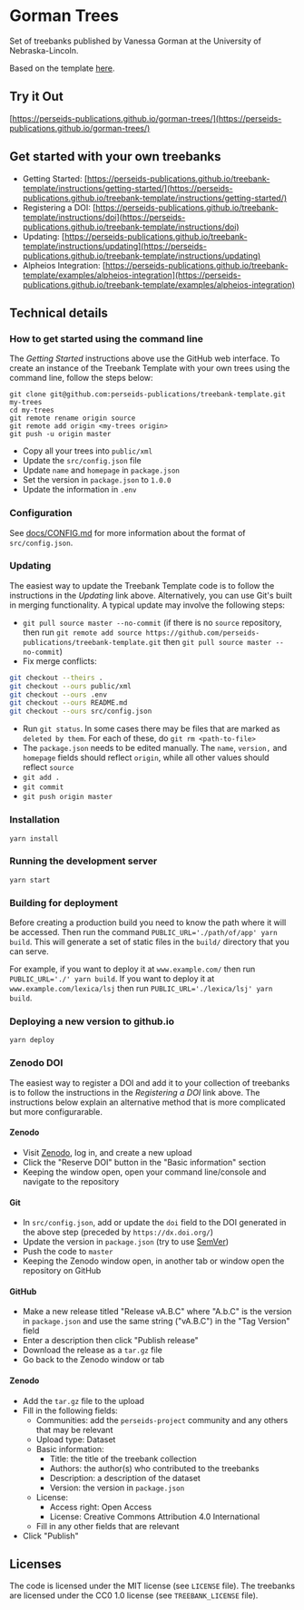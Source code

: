 # Gorman Trees

Set of treebanks published by Vanessa Gorman at the University of Nebraska-Lincoln.

Based on the template [here](https://github.com/perseids-publications/treebank-template).

## Try it Out

[https://perseids-publications.github.io/gorman-trees/](https://perseids-publications.github.io/gorman-trees/)

## Get started with your own treebanks

* Getting Started: [https://perseids-publications.github.io/treebank-template/instructions/getting-started/](https://perseids-publications.github.io/treebank-template/instructions/getting-started/)
* Registering a DOI: [https://perseids-publications.github.io/treebank-template/instructions/doi](https://perseids-publications.github.io/treebank-template/instructions/doi)
* Updating: [https://perseids-publications.github.io/treebank-template/instructions/updating](https://perseids-publications.github.io/treebank-template/instructions/updating)
* Alpheios Integration: [https://perseids-publications.github.io/treebank-template/examples/alpheios-integration](https://perseids-publications.github.io/treebank-template/examples/alpheios-integration)

## Technical details

### How to get started using the command line

The *Getting Started* instructions above use the GitHub web interface.
To create an instance of the Treebank Template with your own trees using the command line,
follow the steps below:

```
git clone git@github.com:perseids-publications/treebank-template.git my-trees
cd my-trees
git remote rename origin source
git remote add origin <my-trees origin>
git push -u origin master
```

* Copy all your trees into `public/xml`
* Update the `src/config.json` file
* Update `name` and `homepage` in `package.json`
* Set the version in `package.json` to `1.0.0`
* Update the information in `.env`

### Configuration

See [docs/CONFIG.md](docs/CONFIG.md) for more information about the format of `src/config.json`.

### Updating

The easiest way to update the Treebank Template code is to follow the instructions
in the *Updating* link above.
Alternatively, you can use Git's built in merging functionality.
A typical update may involve the following steps:

* `git pull source master --no-commit` (if there is no `source` repository, then run
  `git remote add source https://github.com/perseids-publications/treebank-template.git`
  then `git pull source master --no-commit`)
* Fix merge conflicts:
```bash
git checkout --theirs .
git checkout --ours public/xml
git checkout --ours .env
git checkout --ours README.md
git checkout --ours src/config.json
```
* Run `git status`. In some cases there may be files that are marked as `deleted by them`.
  For each of these, do `git rm <path-to-file>`
* The `package.json` needs to be edited manually. The `name`, `version,` and `homepage` fields should reflect
  `origin`, while all other values should reflect `source`
* `git add .`
* `git commit`
* `git push origin master`

### Installation

`yarn install`

### Running the development server

`yarn start`

### Building for deployment

Before creating a production build you need to know the path where it will be accessed.
Then run the command `PUBLIC_URL='./path/of/app' yarn build`.
This will generate a set of static files in the `build/` directory that you can serve.

For example, if you want to deploy it at `www.example.com/` then run `PUBLIC_URL='./' yarn build`.
If you want to deploy it at `www.example.com/lexica/lsj` then run
`PUBLIC_URL='./lexica/lsj' yarn build`.

### Deploying a new version to github.io

`yarn deploy`

### Zenodo DOI

The easiest way to register a DOI and add it to your collection of treebanks is to follow
the instructions in the *Registering a DOI* link above.
The instructions below explain an alternative method that is more complicated but more configurarable.

#### Zenodo

* Visit [Zenodo](https://zenodo.org/deposit/new), log in, and create a new upload
* Click the "Reserve DOI" button in the "Basic information" section
* Keeping the window open, open your command line/console and navigate to the repository

#### Git

* In `src/config.json`, add or update the `doi` field to the DOI generated in the above step (preceded by `https://dx.doi.org/`)
* Update the version in `package.json` (try to use [SemVer](https://semver.org/))
* Push the code to `master`
* Keeping the Zenodo window open, in another tab or window open the repository on GitHub

#### GitHub

* Make a new release titled "Release vA.B.C" where "A.b.C" is the version in `package.json` and use the same string ("vA.B.C") in the "Tag Version" field
* Enter a description then click "Publish release"
* Download the release as a `tar.gz` file
* Go back to the Zenodo window or tab

#### Zenodo

* Add the `tar.gz` file to the upload
* Fill in the following fields:
  * Communities: add the `perseids-project` community and any others that may be relevant
  * Upload type: Dataset
  * Basic information:
    * Title: the title of the treebank collection
    * Authors: the author(s) who contributed to the treebanks
    * Description: a description of the dataset
    * Version: the version in `package.json`
  * License:
    * Access right: Open Access
    * License: Creative Commons Attribution 4.0 International
  * Fill in any other fields that are relevant
* Click "Publish"

## Licenses

The code is licensed under the MIT license (see `LICENSE` file).
The treebanks are licensed under the CC0 1.0 license (see `TREEBANK_LICENSE` file).
